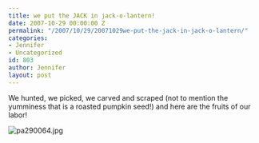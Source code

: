 ```yaml
---
title: we put the JACK in jack-o-lantern!
date: 2007-10-29 00:00:00 Z
permalink: "/2007/10/29/20071029we-put-the-jack-in-jack-o-lantern/"
categories:
- Jennifer
- Uncategorized
id: 803
author: Jennifer
layout: post
---
```


We hunted, we picked, we carved and scraped (not to mention the yumminess that is a roasted pumpkin seed!) and here are the fruits of our labor!

<img id="image203" alt="pa290064.jpg" src="/teamelam/assets/images/we-put-the-JACK-in-jack-o-lantern/1193688028000-missing.jpg" />
